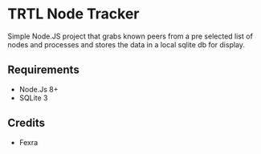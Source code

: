 # TRTL Node Tracker

Simple Node.JS project that grabs known peers from a pre selected list of nodes and processes and stores the data in a local sqlite db for display.

## Requirements
- Node.Js 8+
- SQLite 3

## Credits

- Fexra